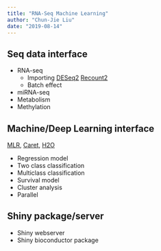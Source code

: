 ```yaml
---
title: "RNA-Seq Machine Learning"
author: "Chun-Jie Liu"
date: "2019-08-14"
---
```



## Seq data interface

- RNA-seq
  - Importing [DESeq2](http://bioconductor.org/packages/devel/bioc/vignettes/DESeq2/inst/doc/DESeq2.html) [Recount2](https://jhubiostatistics.shinyapps.io/recount/)
  - Batch effect
- miRNA-seq
- Metabolism
- Methylation

## Machine/Deep Learning interface

[MLR](https://mlr.mlr-org.com/index.html), [Caret](https://topepo.github.io/caret/model-training-and-tuning.html), [H2O](http://docs.h2o.ai/h2o-tutorials/latest-stable/tutorials/deeplearning/index.html)

- Regression model
- Two class classification
- Multiclass classification
- Survival model
- Cluster analysis
- Parallel

## Shiny package/server

- Shiny webserver
- Shiny bioconductor package

